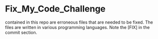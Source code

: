 # Fix_My_Code_Challenge

contained in this repo are erroneous files that are needed to be fixed.
The files are written in various programming languages.
Note the [FIX] in the commit section.
